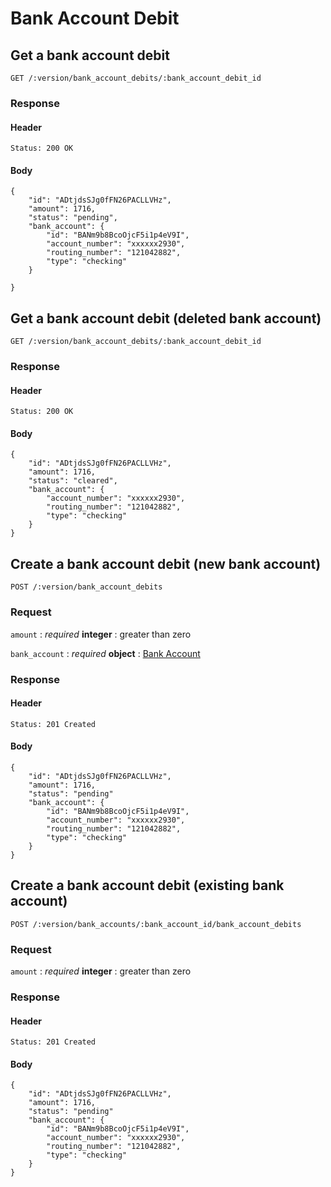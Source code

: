 # Bank Account Debit

## Get a bank account debit

    GET /:version/bank_account_debits/:bank_account_debit_id

### Response

#### Header

    Status: 200 OK

#### Body

    {
        "id": "ADtjdsSJg0fFN26PACLLVHz",
        "amount": 1716,
        "status": "pending",
        "bank_account": {
            "id": "BANm9b8BcoOjcF5i1p4eV9I",
            "account_number": "xxxxxx2930",
            "routing_number": "121042882",
            "type": "checking"
        }

    }


## Get a bank account debit (deleted bank account)

    GET /:version/bank_account_debits/:bank_account_debit_id

### Response

#### Header

    Status: 200 OK

#### Body

    {
        "id": "ADtjdsSJg0fFN26PACLLVHz",
        "amount": 1716,
        "status": "cleared",
        "bank_account": {
            "account_number": "xxxxxx2930",
            "routing_number": "121042882",
            "type": "checking"
        }
    }


## Create a bank account debit (new bank account)

    POST /:version/bank_account_debits

### Request

`amount`
: _required_ **integer**
: greater than zero

`bank_account`
: _required_ **object**
: [Bank Account](./bank_accounts.md)


### Response

#### Header

    Status: 201 Created

#### Body

    {
        "id": "ADtjdsSJg0fFN26PACLLVHz",
        "amount": 1716,
        "status": "pending"
        "bank_account": {
            "id": "BANm9b8BcoOjcF5i1p4eV9I",
            "account_number": "xxxxxx2930",
            "routing_number": "121042882",
            "type": "checking"
        }
    }


## Create a bank account debit (existing bank account)

    POST /:version/bank_accounts/:bank_account_id/bank_account_debits

### Request

`amount`
: _required_ **integer**
: greater than zero

### Response

#### Header

    Status: 201 Created

#### Body

    {
        "id": "ADtjdsSJg0fFN26PACLLVHz",
        "amount": 1716,
        "status": "pending"
        "bank_account": {
            "id": "BANm9b8BcoOjcF5i1p4eV9I",
            "account_number": "xxxxxx2930",
            "routing_number": "121042882",
            "type": "checking"
        }
    }
